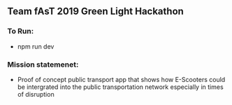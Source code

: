 ## Team fAsT 2019 Green Light Hackathon

### To Run:
* npm run dev

### Mission statemenet:
* Proof of concept public transport app that shows how E-Scooters could be intergrated into the public transportation network especially in times of disruption

